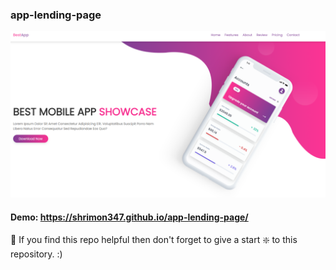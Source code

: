 ### app-lending-page

![E-commerce website](https://github.com/shrimon347/app-lending-page/blob/main/Capture.PNG?raw=true)


#### Demo: https://shrimon347.github.io/app-lending-page/



🙏 If you find this repo helpful then don't forget to give a start ❇️  to this repository. :)
